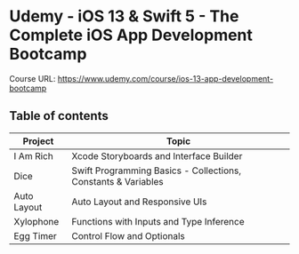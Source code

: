 # Udemy - iOS 13 & Swift 5 - The Complete iOS App Development Bootcamp

Course URL: <https://www.udemy.com/course/ios-13-app-development-bootcamp>

## Table of contents

| Project     | Topic                                                         |
| ----------- | ------------------------------------------------------------- |
| I Am Rich   | Xcode Storyboards and Interface Builder                       |
| Dice        | Swift Programming Basics - Collections, Constants & Variables |
| Auto Layout | Auto Layout and Responsive UIs                                |
| Xylophone   | Functions with Inputs and Type Inference                      |
| Egg Timer   | Control Flow and Optionals                                    |
